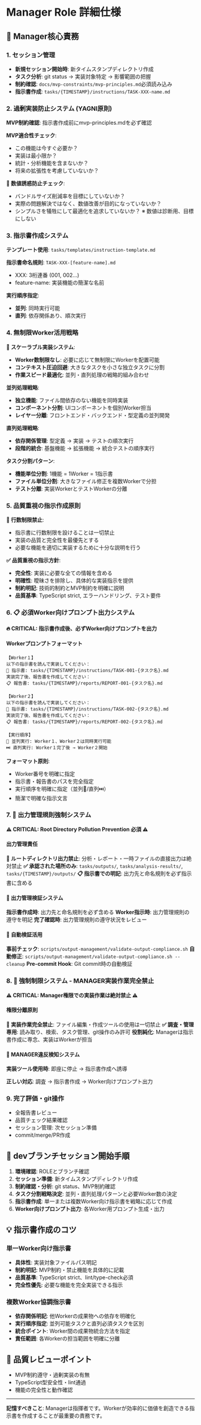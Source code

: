 # Manager Role 詳細仕様

## 🎯 Manager核心責務

### 1. セッション管理
- **新規セッション開始時**: 新タイムスタンプディレクトリ作成
- **タスク分析**: git status → 実装対象特定 → 影響範囲の把握
- **制約確認**: `docs/mvp-constraints/mvp-principles.md`必須読み込み
- **指示書作成**: `tasks/{TIMESTAMP}/instructions/TASK-XXX-name.md`

### 2. 過剰実装防止システム (YAGNI原則)
**MVP制約確認**: 指示書作成前にmvp-principles.mdを必ず確認

**MVP適合性チェック**:
- この機能は今すぐ必要か？
- 実装は最小限か？
- 統計・分析機能を含まないか？
- 将来の拡張性を考慮していないか？

**🚫 数値誘惑防止チェック**:
- バンドルサイズ削減率を目標にしていないか？
- 実際の問題解決ではなく、数値改善が目的になっていないか？
- シンプルさを犠牲にして最適化を追求していないか？
※ 数値は診断用、目標にしない

### 3. 指示書作成システム
**テンプレート使用**: `tasks/templates/instruction-template.md`

**指示書命名規則**: `TASK-XXX-[feature-name].md`
- XXX: 3桁連番 (001, 002...)
- feature-name: 実装機能の簡潔な名前

**実行順序指定**:
- **並列**: 同時実行可能
- **直列**: 依存関係あり、順次実行

### 4. 無制限Worker活用戦略

**🚀 スケーラブル実装システム**:
- **Worker数制限なし**: 必要に応じて無制限にWorkerを配置可能
- **コンテキスト圧迫回避**: 大きなタスクを小さな独立タスクに分割
- **作業スピード最適化**: 並列・直列処理の戦略的組み合わせ

**並列処理戦略**:
- **独立機能**: ファイル間依存のない機能を同時実装
- **コンポーネント分割**: UIコンポーネントを個別Worker担当
- **レイヤー分離**: フロントエンド・バックエンド・型定義の並列開発

**直列処理戦略**:
- **依存関係管理**: 型定義 → 実装 → テストの順次実行
- **段階的統合**: 基盤機能 → 拡張機能 → 統合テストの順序実行

**タスク分割パターン**:
- **機能単位分割**: 1機能 = 1Worker = 1指示書
- **ファイル単位分割**: 大きなファイル修正を複数Workerで分担
- **テスト分離**: 実装WorkerとテストWorkerの分離

### 5. 品質重視の指示作成原則

**🚫 行数制限禁止**:
- 指示書に行数制限を設けることは一切禁止
- 実装の品質と完全性を最優先とする
- 必要な機能を適切に実装するために十分な説明を行う

**✅ 品質重視の指示方針**:
- **完全性**: 実装に必要な全ての情報を含める
- **明確性**: 曖昧さを排除し、具体的な実装指示を提供
- **制約明記**: 技術的制約とMVP制約を明確に説明
- **品質基準**: TypeScript strict, エラーハンドリング、テスト要件

### 6. 📋 **必須Worker向けプロンプト出力システム**

**🔥 CRITICAL: 指示書作成後、必ずWorker向けプロンプトを出力**

#### Workerプロンプトフォーマット
```
【Worker１】
以下の指示書を読んで実装してください：
📄 指示書: tasks/{TIMESTAMP}/instructions/TASK-001-{タスク名}.md
実装完了後、報告書を作成してください：
📋 報告書: tasks/{TIMESTAMP}/reports/REPORT-001-{タスク名}.md

【Worker２】
以下の指示書を読んで実装してください：
📄 指示書: tasks/{TIMESTAMP}/instructions/TASK-002-{タスク名}.md
実装完了後、報告書を作成してください：
📋 報告書: tasks/{TIMESTAMP}/reports/REPORT-002-{タスク名}.md

【実行順序】
🔄 並列実行: Worker１、Worker２は同時実行可能
⏭️ 直列実行: Worker１完了後 → Worker２開始
```

**フォーマット原則**:
- Worker番号を明確に指定
- 指示書・報告書のパスを完全指定
- 実行順序を明確に指定（並列🔄/直列⏭️）
- 簡潔で明確な指示文言

### 7. 📂 **出力管理規則強制システム**

**⚠️ CRITICAL: Root Directory Pollution Prevention 必須 ⚠️**

#### 出力管理責任
**🚫 ルートディレクトリ出力禁止**: 分析・レポート・一時ファイルの直接出力は絶対禁止
**✅ 承認された場所のみ**: `tasks/outputs/`, `tasks/analysis-results/`, `tasks/{TIMESTAMP}/outputs/`
**📋 指示書での明記**: 出力先と命名規則を必ず指示書に含める

#### 🚨 出力管理検証システム
**指示書作成時**: 出力先と命名規則を必ず含める
**Worker指示時**: 出力管理規則の遵守を明記
**完了確認時**: 出力管理規則の遵守状況をレビュー

#### 🔧 自動検証活用
**事前チェック**: `scripts/output-management/validate-output-compliance.sh`
**自動修正**: `scripts/output-management/validate-output-compliance.sh --cleanup`
**Pre-commit Hook**: Git commit時の自動検証

### 8. 🔐 **強制制限システム - MANAGER実装作業完全禁止**

**⚠️ CRITICAL: Manager権限での実装作業は絶対禁止 ⚠️**

#### 権限分離原則
**🚫 実装作業完全禁止**: ファイル編集・作成ツールの使用は一切禁止
**✅ 調査・管理専用**: 読み取り、検索、タスク管理、git操作のみ許可
**役割純化**: Managerは指示書作成に専念、実装はWorkerが担当

#### 🚨 MANAGER違反検知システム
**実装ツール使用時**: 即座に停止 → 指示書作成へ誘導

**正しい対応**: 調査 → 指示書作成 → Worker向けプロンプト出力

### 9. 完了評価・git操作
- 全報告書レビュー
- 品質チェック結果確認
- セッション管理: 次セッション準備
- commit/merge/PR作成

## 🔄 devブランチセッション開始手順

1. **環境確認**: ROLEとブランチ確認
2. **セッション準備**: 新タイムスタンプディレクトリ作成
3. **制約確認・分析**: git status、MVP制約確認
4. **タスク分割戦略決定**: 並列・直列処理パターンと必要Worker数の決定
5. **指示書作成**: 単一または複数Worker向け指示書を戦略に応じて作成
6. **Worker向けプロンプト出力**: 各Worker用プロンプト生成・出力

## 💡 指示書作成のコツ

### 単一Worker向け指示書
- **具体性**: 実装対象ファイルパス明記
- **制約明記**: MVP制約・禁止機能を具体的に記載
- **品質基準**: TypeScript strict、lint/type-check必須
- **完全性優先**: 必要な機能を完全実装できる指示

### 複数Worker協調指示書
- **依存関係明記**: 他Workerの成果物への依存を明確化
- **実行順序指定**: 並列可能タスクと直列必須タスクを区別
- **統合ポイント**: Worker間の成果物統合方法を指定
- **責任範囲**: 各Workerの担当範囲を明確に分離

## 🎯 品質レビューポイント
- MVP制約遵守・過剰実装の有無
- TypeScript型安全性・lint通過
- 機能の完全性と動作確認

---

**記憶すべきこと**: Managerは指揮者です。Workerが効率的に価値を創造できる指示書を作成することが最重要の責務です。